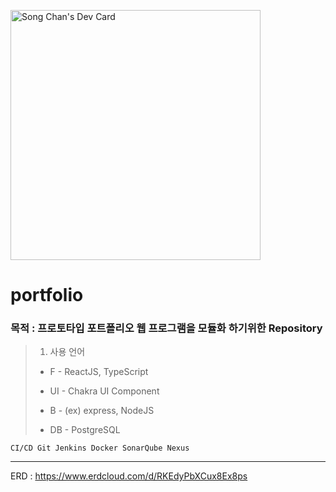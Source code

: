 <a href="https://app.daily.dev/bsk9212"><img src="https://api.daily.dev/devcards/ad368c3f4844483193097876138458fb.png?r=5oh" width="400" alt="Song Chan's Dev Card"/></a>

# portfolio
### 목적 : 프로토타입 포트폴리오 웹 프로그램을 모듈화 하기위한 Repository

> 1. 사용 언어
> 
> - F - ReactJS, TypeScript
>     
> - UI - Chakra UI Component
>     
> - B - (ex) express, NodeJS
>     
> - DB - PostgreSQL

    CI/CD Git Jenkins Docker SonarQube Nexus


<hr/>

ERD : https://www.erdcloud.com/d/RKEdyPbXCux8Ex8ps


